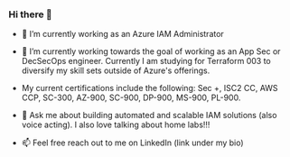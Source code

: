 ### Hi there 👋

- 🔭 I’m currently working as an Azure IAM Administrator 

- 🌱 I’m currently working towards the goal of working as an App Sec or DecSecOps engineer. Currently I am studying for Terraform 003 to diversify my skill sets outside of Azure's offerings. 

- My current certifications include the following: Sec +, ISC2 CC, AWS CCP, SC-300, AZ-900, SC-900, DP-900, MS-900, PL-900.

- 💬 Ask me about building automated and scalable IAM solutions (also voice acting). I also love talking about home labs!!!

- 📫 Feel free reach out to me on LinkedIn (link under my bio)
